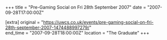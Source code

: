 +++
title = "Pre-Gaming Social on Fri 28th September 2007"
date = "2007-09-28T17:00:00Z"

[extra]
original = "https://uwcs.co.uk/events/pre-gaming-social-on-fri-28th-september-2007-1474488997279/"    
end_time = "2007-09-28T18:00:00Z"
location = "The Graduate"
+++



